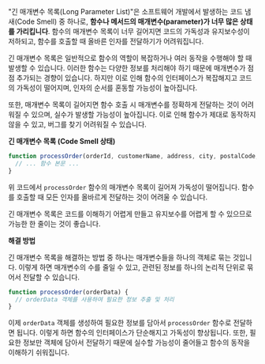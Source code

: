 "긴 매개변수 목록(Long Parameter List)"은 소프트웨어 개발에서 발생하는 코드 냄새(Code Smell) 중 하나로, **함수나 메서드의 매개변수(parameter)가 너무 많은 상태를 가리킵니다**. 함수의 매개변수 목록이 너무 길어지면 코드의 가독성과 유지보수성이 저하되고, 함수를 호출할 때 올바른 인자를 전달하기가 어려워집니다.

긴 매개변수 목록은 일반적으로 함수의 역할이 복잡하거나 여러 동작을 수행해야 할 때 발생할 수 있습니다. 이러한 함수는 다양한 정보를 처리해야 하기 때문에 매개변수가 점점 추가되는 경향이 있습니다. 하지만 이로 인해 함수의 인터페이스가 복잡해지고 코드의 가독성이 떨어지며, 인자의 순서를 혼동할 가능성이 높아집니다.

또한, 매개변수 목록이 길어지면 함수 호출 시 매개변수를 정확하게 전달하는 것이 어려워질 수 있으며, 실수가 발생할 가능성이 높아집니다. 이로 인해 함수가 제대로 동작하지 않을 수 있고, 버그를 찾기 어려워질 수 있습니다.

**긴 매개변수 목록 (Code Smell 상태)**

```js
function processOrder(orderId, customerName, address, city, postalCode, email, phoneNumber, totalAmount, shippingMethod, paymentMethod) {
  // ... 함수 본문 ...
}
```

위 코드에서 `processOrder` 함수의 매개변수 목록이 길어져 가독성이 떨어집니다. 함수를 호출할 때 모든 인자를 올바르게 전달하는 것이 어려울 수 있습니다.

긴 매개변수 목록은 코드를 이해하기 어렵게 만들고 유지보수를 어렵게 할 수 있으므로 가능한 한 줄이는 것이 좋습니다.

**해결 방법**

긴 매개변수 목록을 해결하는 방법 중 하나는 매개변수들을 하나의 객체로 묶는 것입니다. 이렇게 하면 매개변수의 수를 줄일 수 있고, 관련된 정보를 하나의 논리적 단위로 묶어서 전달할 수 있습니다.

```js
function processOrder(orderData) {
  // orderData 객체를 사용하여 필요한 정보 추출 및 처리
}
```

이제 `orderData` 객체를 생성하여 필요한 정보를 담아서 `processOrder` 함수로 전달하면 됩니다. 이렇게 하면 함수의 인터페이스가 단순해지고 가독성이 향상됩니다. 또한, 필요한 정보만 객체에 담아서 전달하기 때문에 실수할 가능성이 줄어들고 함수의 동작을 이해하기 쉬워집니다.